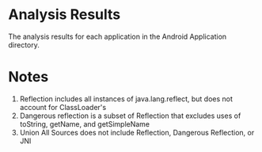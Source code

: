 Analysis Results
====================
The analysis results for each application in the Android Application directory.

Notes
====================
1) Reflection includes all instances of java.lang.reflect, but does not account for ClassLoader's
2) Dangerous reflection is a subset of Reflection that excludes uses of toString, getName, and getSimpleName
2) Union All Sources does not include Reflection, Dangerous Reflection, or JNI